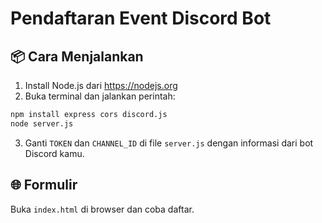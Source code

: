 # Pendaftaran Event Discord Bot

## 📦 Cara Menjalankan
1. Install Node.js dari https://nodejs.org
2. Buka terminal dan jalankan perintah:
```bash
npm install express cors discord.js
node server.js
```
3. Ganti `TOKEN` dan `CHANNEL_ID` di file `server.js` dengan informasi dari bot Discord kamu.

## 🌐 Formulir
Buka `index.html` di browser dan coba daftar.
